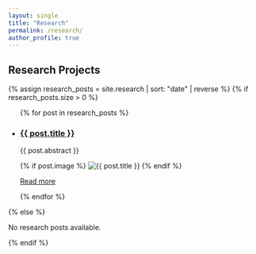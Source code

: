 ```yaml
---
layout: single
title: "Research"
permalink: /research/
author_profile: true
---
```


<h2>Research Projects</h2>
{% assign research_posts = site.research | sort: "date" | reverse %}
{% if research_posts.size > 0 %}
  <ul class="research-page-content">
    {% for post in research_posts %}
      <li class="research-post-content">
        <h3><a href="{{ site.baseurl }}{{ post.url }}">{{ post.title }}</a></h3>
        <p>{{ post.abstract }}</p>
        {% if post.image %}
          <img src="{{ site.baseurl }}{{ post.image }}" alt="{{ post.title }}" class="research-post-image">
        {% endif %}
        <p><a href="{{ site.baseurl }}{{ post.url }}">Read more</a></p>
      </li>
    {% endfor %}
  </ul>
{% else %}
  <p>No research posts available.</p>
{% endif %}
